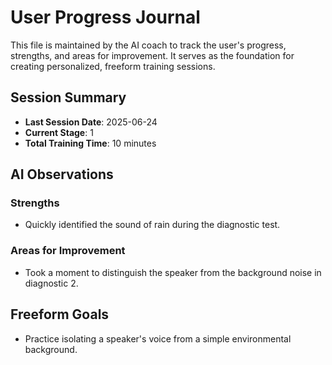 # User Progress Journal

This file is maintained by the AI coach to track the user's progress, strengths, and areas for improvement. It serves as the foundation for creating personalized, freeform training sessions.

## Session Summary

- **Last Session Date**: 2025-06-24
- **Current Stage**: 1
- **Total Training Time**: 10 minutes

## AI Observations

### Strengths

- Quickly identified the sound of rain during the diagnostic test.

### Areas for Improvement

- Took a moment to distinguish the speaker from the background noise in diagnostic 2.

## Freeform Goals

- Practice isolating a speaker's voice from a simple environmental background.
